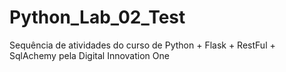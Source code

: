 # Python_Lab_02_Test
Sequência de atividades do curso de Python + Flask + RestFul + SqlAchemy pela Digital Innovation One
